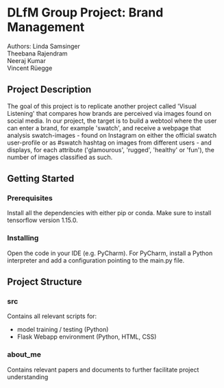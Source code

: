 # DLfM Group Project: Brand Management
Authors: 
Linda Samsinger<br>
Theebana Rajendram<br>
Neeraj Kumar<br>
Vincent Rüegge<br>

## Project Description
The goal of this project is to replicate another project called 'Visual Listening' that compares how brands are perceived via images found on social media. In our project, the target is to build a webtool where the user can enter a brand, for example 'swatch', and receive a webpage that analysis swatch-images - found on Instagram on either the official swatch user-profile or as #swatch hashtag on images from different users - and displays, for each attribute ('glamourous', 'rugged', 'healthy' or 'fun'), the number of images classified as such. 

## Getting Started
### Prerequisites
Install all the dependencies with either pip or conda. Make sure to install tensorflow version 1.15.0.

### Installing
Open the code in your IDE (e.g. PyCharm). For PyCharm, install a Python interpreter and add a configuration pointing to the main.py file. 

## Project Structure
### src
Contains all relevant scripts for: 
- model training / testing (Python)
- Flask Webapp environment (Python, HTML, CSS)

### about_me
Contains relevant papers and documents to further facilitate project understanding
